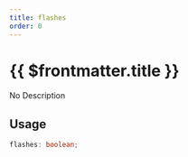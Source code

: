 ```yaml
---
title: flashes
order: 0
---
```


# {{ $frontmatter.title }}

No Description

## Usage

```ts
flashes: boolean;
```
